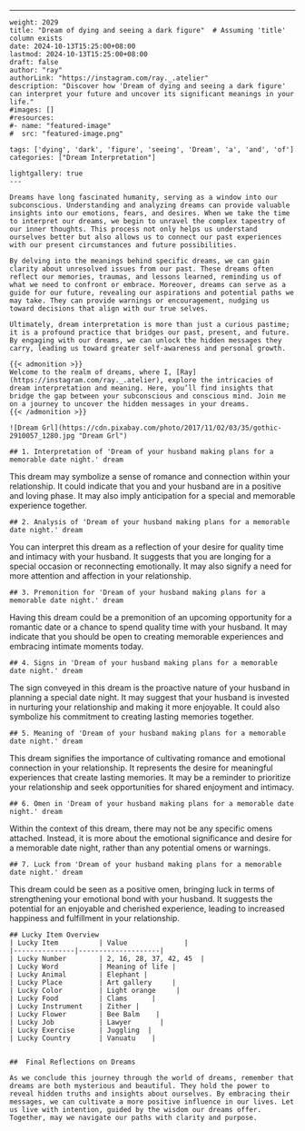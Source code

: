 ---
    weight: 2029
    title: "Dream of dying and seeing a dark figure"  # Assuming 'title' column exists
    date: 2024-10-13T15:25:00+08:00
    lastmod: 2024-10-13T15:25:00+08:00
    draft: false
    author: "ray"
    authorLink: "https://instagram.com/ray._.atelier"
    description: "Discover how 'Dream of dying and seeing a dark figure' can interpret your future and uncover its significant meanings in your life."
    #images: []
    #resources:
    #- name: "featured-image"
    #  src: "featured-image.png"
    
    tags: ['dying', 'dark', 'figure', 'seeing', 'Dream', 'a', 'and', 'of']
    categories: ["Dream Interpretation"]
    
    lightgallery: true
    ---
    
    Dreams have long fascinated humanity, serving as a window into our subconscious. Understanding and analyzing dreams can provide valuable insights into our emotions, fears, and desires. When we take the time to interpret our dreams, we begin to unravel the complex tapestry of our inner thoughts. This process not only helps us understand ourselves better but also allows us to connect our past experiences with our present circumstances and future possibilities.
    
    By delving into the meanings behind specific dreams, we can gain clarity about unresolved issues from our past. These dreams often reflect our memories, traumas, and lessons learned, reminding us of what we need to confront or embrace. Moreover, dreams can serve as a guide for our future, revealing our aspirations and potential paths we may take. They can provide warnings or encouragement, nudging us toward decisions that align with our true selves.
    
    Ultimately, dream interpretation is more than just a curious pastime; it is a profound practice that bridges our past, present, and future. By engaging with our dreams, we can unlock the hidden messages they carry, leading us toward greater self-awareness and personal growth.
    
    {{< admonition >}}
    Welcome to the realm of dreams, where I, [Ray](https://instagram.com/ray._.atelier), explore the intricacies of dream interpretation and meaning. Here, you’ll find insights that bridge the gap between your subconscious and conscious mind. Join me on a journey to uncover the hidden messages in your dreams.
    {{< /admonition >}}
    
    ![Dream Grl](https://cdn.pixabay.com/photo/2017/11/02/03/35/gothic-2910057_1280.jpg "Dream Grl")
    
    ## 1. Interpretation of 'Dream of your husband making plans for a memorable date night.' dream
    
This dream may symbolize a sense of romance and connection within your relationship. It could indicate that you and your husband are in a positive and loving phase. It may also imply anticipation for a special and memorable experience together.
    
    ## 2. Analysis of 'Dream of your husband making plans for a memorable date night.' dream
    
You can interpret this dream as a reflection of your desire for quality time and intimacy with your husband. It suggests that you are longing for a special occasion or reconnecting emotionally. It may also signify a need for more attention and affection in your relationship.
    
    ## 3. Premonition for 'Dream of your husband making plans for a memorable date night.' dream
    
Having this dream could be a premonition of an upcoming opportunity for a romantic date or a chance to spend quality time with your husband. It may indicate that you should be open to creating memorable experiences and embracing intimate moments today.
    
    ## 4. Signs in 'Dream of your husband making plans for a memorable date night.' dream
    
The sign conveyed in this dream is the proactive nature of your husband in planning a special date night. It may suggest that your husband is invested in nurturing your relationship and making it more enjoyable. It could also symbolize his commitment to creating lasting memories together.
    
    ## 5. Meaning of 'Dream of your husband making plans for a memorable date night.' dream
    
This dream signifies the importance of cultivating romance and emotional connection in your relationship. It represents the desire for meaningful experiences that create lasting memories. It may be a reminder to prioritize your relationship and seek opportunities for shared enjoyment and intimacy.
    
    ## 6. Omen in 'Dream of your husband making plans for a memorable date night.' dream
    
Within the context of this dream, there may not be any specific omens attached. Instead, it is more about the emotional significance and desire for a memorable date night, rather than any potential omens or warnings.
    
    ## 7. Luck from 'Dream of your husband making plans for a memorable date night.' dream
    
This dream could be seen as a positive omen, bringing luck in terms of strengthening your emotional bond with your husband. It suggests the potential for an enjoyable and cherished experience, leading to increased happiness and fulfillment in your relationship.
    
    ## Lucky Item Overview
    | Lucky Item          | Value              |
    |---------------|--------------------|
    | Lucky Number        | 2, 16, 28, 37, 42, 45  |
    | Lucky Word          | Meaning of life |
    | Lucky Animal        | Elephant |
    | Lucky Place         | Art gallery     |
    | Lucky Color         | Light orange     |
    | Lucky Food          | Clams      |
    | Lucky Instrument    | Zither |
    | Lucky Flower        | Bee Balm    |
    | Lucky Job           | Lawyer       |
    | Lucky Exercise      | Juggling  |
    | Lucky Country       | Vanuatu    |
    
    
    ##  Final Reflections on Dreams
    
    As we conclude this journey through the world of dreams, remember that dreams are both mysterious and beautiful. They hold the power to reveal hidden truths and insights about ourselves. By embracing their messages, we can cultivate a more positive influence in our lives. Let us live with intention, guided by the wisdom our dreams offer. Together, may we navigate our paths with clarity and purpose.
    